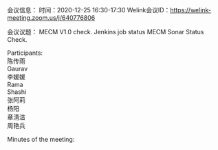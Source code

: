 会议信息：
时间：2020-12-25 16:30-17:30
Welink会议ID：https://welink-meeting.zoom.us/j/640776806

会议议题：
MECM V1.0 check.
Jenkins job status
MECM Sonar Status Check.

Participants:  
陈传雨  
Gaurav  
李媛媛  
Rama  
Shashi  
张阿莉  
杨阳  
章清洁  
周艳兵  

Minutes of the meeting:
